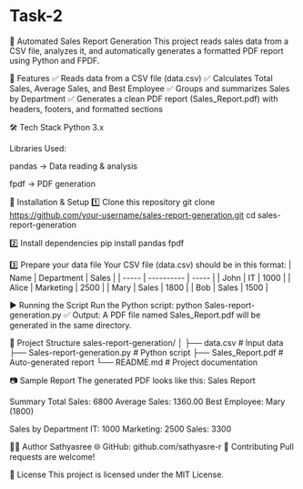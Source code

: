 # Task-2
📝 Automated Sales Report Generation
This project reads sales data from a CSV file, analyzes it, and automatically generates a formatted PDF report using Python and FPDF.

📌 Features
✅ Reads data from a CSV file (data.csv)
✅ Calculates Total Sales, Average Sales, and Best Employee
✅ Groups and summarizes Sales by Department
✅ Generates a clean PDF report (Sales_Report.pdf) with headers, footers, and formatted sections

🛠️ Tech Stack
Python 3.x

Libraries Used:

pandas → Data reading & analysis

fpdf → PDF generation

🚀 Installation & Setup
1️⃣ Clone this repository
git clone https://github.com/your-username/sales-report-generation.git
cd sales-report-generation

2️⃣ Install dependencies
pip install pandas fpdf

3️⃣ Prepare your data file
Your CSV file (data.csv) should be in this format:
| Name  | Department | Sales |
| ----- | ---------- | ----- |
| John  | IT         | 1000  |
| Alice | Marketing  | 2500  |
| Mary  | Sales      | 1800  |
| Bob   | Sales      | 1500  |

▶️ Running the Script
Run the Python script:
python Sales-report-generation.py
✅ Output: A PDF file named Sales_Report.pdf will be generated in the same directory.

📂 Project Structure
sales-report-generation/
│
├── data.csv                    # Input data
├── Sales-report-generation.py   # Python script
├── Sales_Report.pdf             # Auto-generated report
└── README.md                    # Project documentation

📷 Sample Report
The generated PDF looks like this:
Sales Report

Summary
Total Sales: 6800
Average Sales: 1360.00
Best Employee: Mary (1800)

Sales by Department
IT: 1000
Marketing: 2500
Sales: 3300

👨‍💻 Author
Sathyasree 
🌐 GitHub: github.com/sathyasre-r
🤝 Contributing
Pull requests are welcome!

📜 License
This project is licensed under the MIT License.
